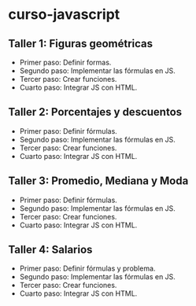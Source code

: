 # curso-javascript

## Taller 1: Figuras geométricas
- Primer paso: Definir formas.
- Segundo paso: Implementar las fórmulas en JS.
- Tercer paso: Crear funciones.
- Cuarto paso: Integrar JS con HTML.

## Taller 2: Porcentajes y descuentos
- Primer paso: Definir fórmulas.
- Segundo paso: Implementar las fórmulas en JS.
- Tercer paso: Crear funciones.
- Cuarto paso: Integrar JS con HTML.

## Taller 3: Promedio, Mediana y Moda
- Primer paso: Definir fórmulas.
- Segundo paso: Implementar las fórmulas en JS.
- Tercer paso: Crear funciones.
- Cuarto paso: Integrar JS con HTML.

## Taller 4: Salarios
- Primer paso: Definir fórmulas y problema.
- Segundo paso: Implementar las fórmulas en JS.
- Tercer paso: Crear funciones.
- Cuarto paso: Integrar JS con HTML.